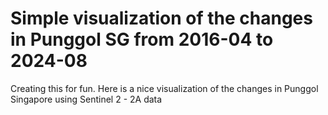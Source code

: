 # Simple visualization of the changes in Punggol SG from 2016-04 to 2024-08
Creating this for fun. Here is a nice visualization of the changes in Punggol Singapore using Sentinel 2 - 2A data

